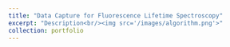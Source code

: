 ```yaml
---
title: "Data Capture for Fluorescence Lifetime Spectroscopy"
excerpt: "Description<br/><img src='/images/algorithm.png'>"
collection: portfolio
---
```

